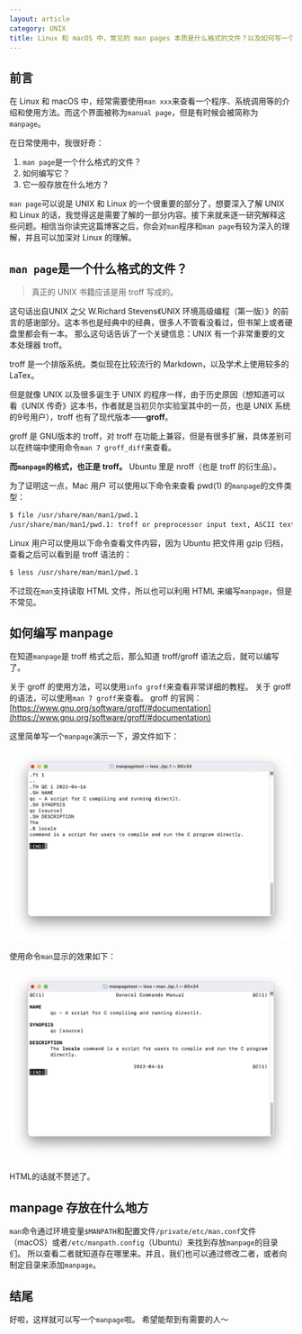 ```yaml
---
layout: article
category: UNIX
title: Linux 和 macOS 中，常见的 man pages 本质是什么格式的文件？以及如何写一个 man page
---
```

<!-- excerpt-start -->
## 前言
在 Linux 和 macOS 中，经常需要使用`man xxx`来查看一个程序、系统调用等的介绍和使用方法。而这个界面被称为`manual page`，但是有时候会被简称为`manpage`。

在日常使用中，我很好奇：
1.	`man page`是一个什么格式的文件？
2.	如何编写它？
3.	它一般存放在什么地方？

`man page`可以说是 UNIX 和 Linux 的一个很重要的部分了，想要深入了解 UNIX 和 Linux 的话，我觉得这是需要了解的一部分内容。接下来就来逐一研究解释这些问题。相信当你读完这篇博客之后，你会对`man`程序和`man page`有较为深入的理解，并且可以加深对 Linux 的理解。

## `man page`是一个什么格式的文件？

> 真正的 UNIX 书籍应该是用 troff 写成的。        

这句话出自UNIX 之父 W.Richard Stevens《UNIX 环境高级编程（第一版）》的前言的感谢部分。这本书也是经典中的经典，很多人不管看没看过，但书架上或者硬盘里都会有一本。
那么这句话告诉了一个关键信息：UNIX 有一个非常重要的文本处理器 troff。

troff 是一个排版系统。类似现在比较流行的 Markdown，以及学术上使用较多的LaTex。

但是就像 UNIX 以及很多诞生于 UNIX 的程序一样，由于历史原因（想知道可以看《UNIX 传奇》这本书，作者就是当初贝尔实验室其中的一员，也是 UNIX 系统的9号用户），troff 也有了现代版本——**groff**。

groff 是 GNU版本的 troff，对 troff 在功能上兼容，但是有很多扩展，具体差别可以在终端中使用命令`man 7 groff_diff`来查看。

**而`manpage`的格式，也正是 troff。** Ubuntu 里是 nroff（也是 troff 的衍生品）。

为了证明这一点，Mac 用户
可以使用以下命令来查看 pwd(1) 的`manpage`的文件类型：

```bash
$ file /usr/share/man/man1/pwd.1
/usr/share/man/man1/pwd.1: troff or preprocessor input text, ASCII text
```
Linux 用户可以使用以下命令查看文件内容，因为 Ubuntu 把文件用 gzip 归档，查看之后可以看到是 troff 语法的：
```bash
$ less /usr/share/man/man1/pwd.1
```

不过现在`man`支持读取 HTML 文件，所以也可以利用 HTML 来编写`manpage`，但是不常见。

## 如何编写 manpage

在知道`manpage`是 troff 格式之后，那么知道 troff/groff 语法之后，就可以编写了。

关于 groff 的使用方法，可以使用`info groff`来查看非常详细的教程。
关于 groff 的语法，可以使用`man 7 groff`来查看。
groff 的官网：[https://www.gnu.org/software/groff/#documentation](https://www.gnu.org/software/groff/#documentation)

这里简单写一个`manpage`演示一下，源文件如下：

![请添加图片描述](/assets/images/f641fce660064bdcbd0f75817ef9d2bd.png
)

使用命令`man`显示的效果如下：

![请添加图片描述](/assets/images/789a1803991a469ab101be558b5eec70.png)


HTML的话就不赘述了。
## manpage 存放在什么地方

`man`命令通过环境变量`$MANPATH`和配置文件`/private/etc/man.conf`文件（macOS）或者`/etc/manpath.config`（Ubuntu）来找到存放`manpage`的目录们。
所以查看二者就知道存在哪里来。并且，我们也可以通过修改二者，或者向制定目录来添加`manpage`。


## 结尾
好啦，这样就可以写一个`manpage`啦。
希望能帮到有需要的人～